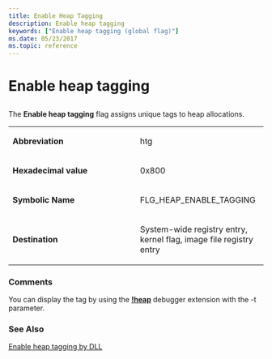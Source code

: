 ```yaml
---
title: Enable Heap Tagging
description: Enable heap tagging
keywords: ["Enable heap tagging (global flag)"]
ms.date: 05/23/2017
ms.topic: reference
---
```


# Enable heap tagging


## <span id="ddk_enable_heap_tagging_dtools"></span><span id="DDK_ENABLE_HEAP_TAGGING_DTOOLS"></span>


The **Enable heap tagging** flag assigns unique tags to heap allocations.

<table>
<colgroup>
<col width="50%" />
<col width="50%" />
</colgroup>
<tbody>
<tr class="odd">
<td align="left"><p><strong>Abbreviation</strong></p></td>
<td align="left"><p>htg</p></td>
</tr>
<tr class="even">
<td align="left"><p><strong>Hexadecimal value</strong></p></td>
<td align="left"><p>0x800</p></td>
</tr>
<tr class="odd">
<td align="left"><p><strong>Symbolic Name</strong></p></td>
<td align="left"><p>FLG_HEAP_ENABLE_TAGGING</p></td>
</tr>
<tr class="even">
<td align="left"><p><strong>Destination</strong></p></td>
<td align="left"><p>System-wide registry entry, kernel flag, image file registry entry</p></td>
</tr>
</tbody>
</table>

 

### <span id="comments"></span><span id="COMMENTS"></span>Comments

You can display the tag by using the [**!heap**](../debuggercmds/-heap.md) debugger extension with the -t parameter.

### <span id="see_also"></span><span id="SEE_ALSO"></span>See Also

[Enable heap tagging by DLL](enable-heap-tagging-by-dll.md)

 

 
